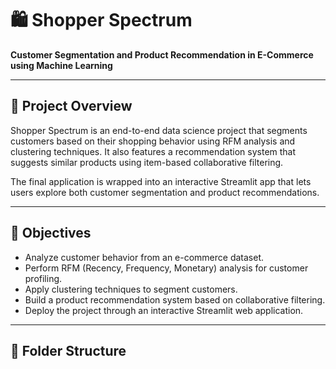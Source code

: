# 🛍️ Shopper Spectrum

**Customer Segmentation and Product Recommendation in E-Commerce using Machine Learning**

---

## 📌 Project Overview

Shopper Spectrum is an end-to-end data science project that segments customers based on their shopping behavior using RFM analysis and clustering techniques. It also features a recommendation system that suggests similar products using item-based collaborative filtering.

The final application is wrapped into an interactive Streamlit app that lets users explore both customer segmentation and product recommendations.

---

## 🎯 Objectives

- Analyze customer behavior from an e-commerce dataset.
- Perform RFM (Recency, Frequency, Monetary) analysis for customer profiling.
- Apply clustering techniques to segment customers.
- Build a product recommendation system based on collaborative filtering.
- Deploy the project through an interactive Streamlit web application.

---

## 📂 Folder Structure

